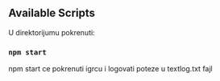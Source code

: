 ## Available Scripts

U direktorijumu pokrenuti:

### `npm start`

npm start ce pokrenuti igrcu i logovati poteze
u textlog.txt fajl
